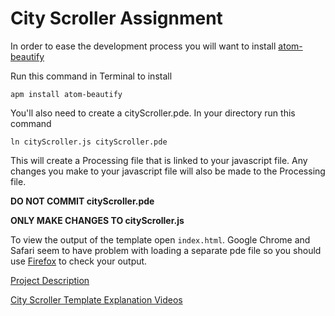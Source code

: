 # City Scroller Assignment
In order to ease the development process you will want to install [atom-beautify](https://atom.io/packages/atom-beautify#usage)

Run this command in Terminal to install

`apm install atom-beautify`

You'll also need to create a cityScroller.pde. In your directory run this command

`ln cityScroller.js cityScroller.pde`

This will create a Processing file that is linked to your javascript file. Any changes you make to your javascript file will also be made to the Processing file.

**DO NOT COMMIT cityScroller.pde**

**ONLY MAKE CHANGES TO cityScroller.js**


To view the output of the template open `index.html`. Google Chrome and Safari seem to have problem with loading a separate pde file so you should use [Firefox](https://www.mozilla.org/en-US/firefox/new/) to check your output. 

[Project Description](https://docs.google.com/document/d/1Vv7TAn-_sxPSjA6lv_ACV7W6QJHONLqpRuDaeFO7zgk/edit?usp=sharing)

[City Scroller Template Explanation Videos](https://chadwickschool.learning.powerschool.com/jddevaughnbrown/apcomputerscienceprinciples/cms_page/view/35614477)
